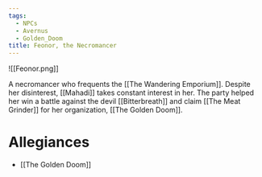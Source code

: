 ```yaml
---
tags:
  - NPCs
  - Avernus
  - Golden_Doom
title: Feonor, the Necromancer
---
```

![[Feonor.png]]

A necromancer who frequents the [[The Wandering Emporium]]. Despite her disinterest, [[Mahadi]] takes constant interest in her. The party helped her win a battle against the devil [[Bitterbreath]] and claim [[The Meat Grinder]] for her organization, [[The Golden Doom]].
# Allegiances
- [[The Golden Doom]]